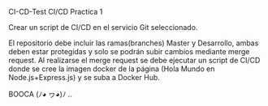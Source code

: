 CI-CD-Test
CI/CD Practica 1

Crear un script de CI/CD en el servicio Git seleccionado.

El repositorio debe incluir las ramas(branches) Master y Desarrollo, ambas deben estar protegidas y solo se podrán subir cambios mediante merge request. Al realizarse el merge request se debe ejecutar un script de CI/CD donde se cree la imagen docker de la página (Hola Mundo en Node.js+Express.js) y se suba a Docker Hub.

BOOCA
 (ﾉ◕ ヮ◕)ﾉ
.. 
